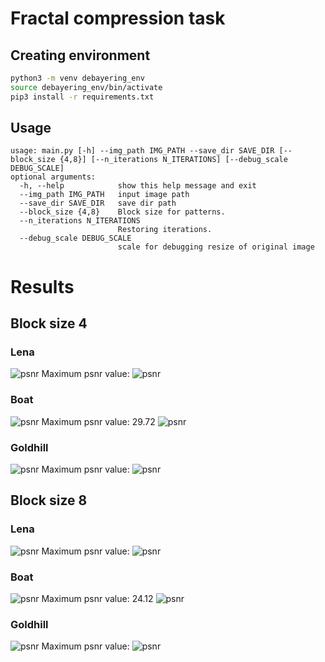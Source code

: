 # Fractal compression task
## Creating environment
```sh
python3 -m venv debayering_env
source debayering_env/bin/activate
pip3 install -r requirements.txt 
```
## Usage
```
usage: main.py [-h] --img_path IMG_PATH --save_dir SAVE_DIR [--block_size {4,8}] [--n_iterations N_ITERATIONS] [--debug_scale DEBUG_SCALE]
optional arguments:
  -h, --help            show this help message and exit
  --img_path IMG_PATH   input image path
  --save_dir SAVE_DIR   save dir path
  --block_size {4,8}    Block size for patterns.
  --n_iterations N_ITERATIONS
                        Restoring iterations.
  --debug_scale DEBUG_SCALE
                        scale for debugging resize of original image
```

# Results
## Block size 4
### Lena
![psnr](data/results/Lena_4/best.bmp)
Maximum psnr value:
![psnr](data/results/Lena_4/psnr.png)
### Boat
![psnr](data/results/Boat_4/best.bmp)
Maximum psnr value:  29.72
![psnr](data/results/Boat_4/psnr.png)
### Goldhill
![psnr](data/results/Goldhill_4/best.bmp)
Maximum psnr value:
![psnr](data/results/Goldhill_4/psnr.png)
## Block size 8
### Lena
![psnr](data/results/Lena_8/best.bmp)
Maximum psnr value:
![psnr](data/results/Lena_8/psnr.png)
### Boat
![psnr](data/results/Boat_8/best.bmp)
Maximum psnr value: 24.12
![psnr](data/results/Boat_8/psnr.png)
### Goldhill
![psnr](data/results/Goldhill_8/best.bmp)
Maximum psnr value:
![psnr](data/results/Goldhill_8/psnr.png)


